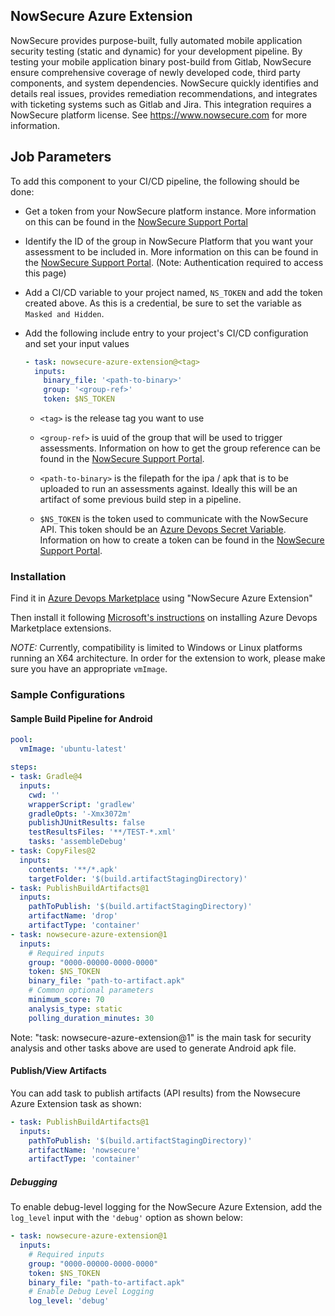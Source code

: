 ## NowSecure Azure Extension 
NowSecure provides purpose-built, fully automated mobile application security testing (static and dynamic) for your development pipeline. By testing your mobile application binary post-build from Gitlab, NowSecure ensure comprehensive coverage of newly developed code, third party components, and system dependencies. NowSecure quickly identifies and details real issues, provides remediation recommendations, and integrates with ticketing systems such as Gitlab and Jira. This integration requires a NowSecure platform license. See https://www.nowsecure.com for more information.

## Job Parameters
To add this component to your CI/CD pipeline, the following should be done:
- Get a token from your NowSecure platform instance.  More information on this can be found in the [NowSecure Support Portal](https://support.nowsecure.com/hc/en-us/articles/7499657262093-Creating-a-NowSecure-Platform-API-Bearer-Token)
- Identify the ID of the group in NowSecure Platform that you want your assessment to be included in.  More information on this can be found in the [NowSecure Support Portal](https://support.nowsecure.com/hc/en-us/articles/6290991166605-Getting-Started-with-Groups#h_01G396F6CTEZ4P6G5Z1FDGJ12K). (Note: Authentication required to access this page)
- Add a CI/CD variable to your project named, `NS_TOKEN` and add the token created above.  As this is a credential, be sure to set the variable as `Masked and Hidden`.
-  Add the following include entry to your project's CI/CD configuration and set your input values 

    ```yaml
    - task: nowsecure-azure-extension@<tag>
      inputs:
        binary_file: '<path-to-binary>'
        group: '<group-ref>'
        token: $NS_TOKEN
    ```

   - `<tag>` is the release tag you want to use 

   - `<group-ref>` is uuid of the group that will be used to trigger assessments. Information on how to get the group reference can be found in the [NowSecure Support Portal](https://support.nowsecure.com).
   - `<path-to-binary>` is the filepath for the ipa / apk that is to be uploaded to run an assessments against. Ideally this will be an artifact of some previous build step in a pipeline.
   - `$NS_TOKEN` is the token used to communicate with the NowSecure API. This token should be an [Azure Devops Secret Variable](https://learn.microsoft.com/en-us/azure/devops/pipelines/process/set-secret-variables?view=azure-devops&tabs=yaml%2Cbash#secret-variable-in-the-ui). Information on how to create a token can be found in the [NowSecure Support Portal](http://support.nowsecure.com/).

### Installation

Find it in [Azure Devops Marketplace](https://marketplace.visualstudio.com/azuredevops) using "NowSecure Azure Extension"

Then install it following [Microsoft's instructions](https://learn.microsoft.com/en-us/azure/devops/marketplace/install-extension?view=azure-devops) on installing Azure Devops Marketplace extensions.

*NOTE:* Currently, compatibility is limited to Windows or Linux platforms running an X64 architecture. In order for the extension to work, please make sure you have an appropriate `vmImage`. 

### Sample Configurations

#### Sample Build Pipeline for Android
```yaml
pool:
  vmImage: 'ubuntu-latest'

steps:
- task: Gradle@4
  inputs:
    cwd: ''
    wrapperScript: 'gradlew'
    gradleOpts: '-Xmx3072m'
    publishJUnitResults: false
    testResultsFiles: '**/TEST-*.xml'
    tasks: 'assembleDebug'
- task: CopyFiles@2
  inputs:
    contents: '**/*.apk'
    targetFolder: '$(build.artifactStagingDirectory)'
- task: PublishBuildArtifacts@1
  inputs:
    pathToPublish: '$(build.artifactStagingDirectory)'
    artifactName: 'drop'
    artifactType: 'container'
- task: nowsecure-azure-extension@1
  inputs:
    # Required inputs
    group: "0000-00000-0000-0000"
    token: $NS_TOKEN
    binary_file: "path-to-artifact.apk"
    # Common optional parameters
    minimum_score: 70
    analysis_type: static
    polling_duration_minutes: 30
```
Note: "task: nowsecure-azure-extension@1" is the main task for security analysis and other tasks above are used to generate Android apk file.

#### Publish/View Artifacts
You can add task to publish artifacts (API results) from the Nowsecure Azure Extension task as shown:
```yaml
- task: PublishBuildArtifacts@1
  inputs:
    pathToPublish: '$(build.artifactStagingDirectory)'
    artifactName: 'nowsecure'
    artifactType: 'container'
```

##### Debugging
To enable debug-level logging for the NowSecure Azure Extension, add the `log_level` input with the `'debug'` option as shown below:
```yaml
- task: nowsecure-azure-extension@1
  inputs:
    # Required inputs
    group: "0000-00000-0000-0000"
    token: $NS_TOKEN
    binary_file: "path-to-artifact.apk"
    # Enable Debug Level Logging
    log_level: 'debug'
```

